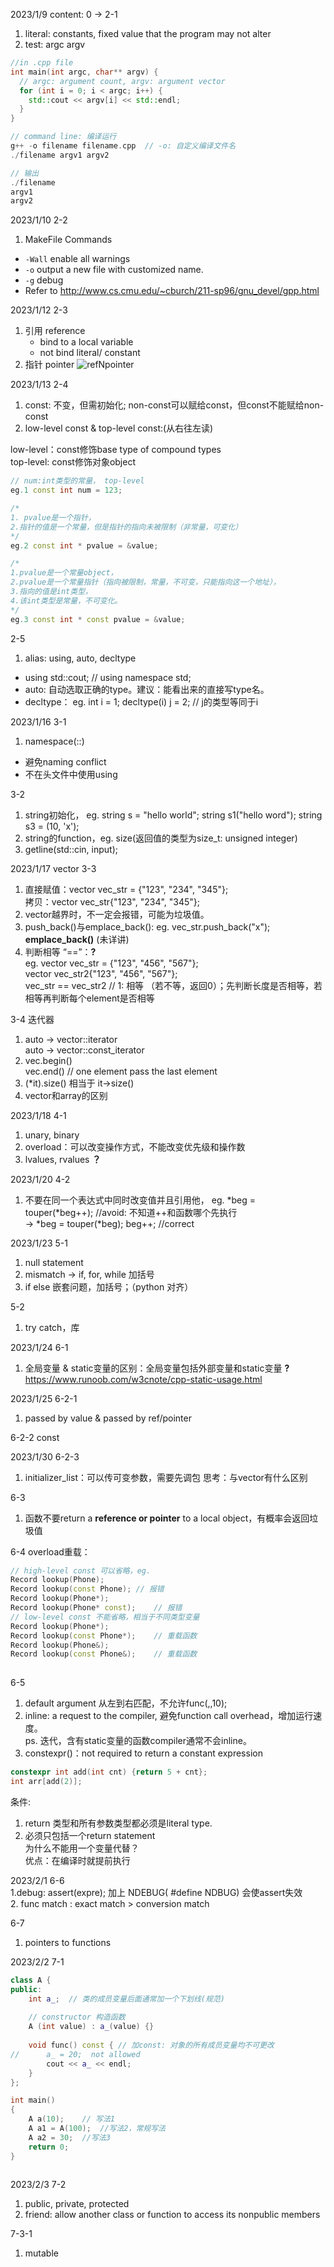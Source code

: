 2023/1/9
content: 0 -> 2-1
1. literal: constants, fixed value that the program may not alter
2. test: argc argv
```cpp
//in .cpp file
int main(int argc, char** argv) {
  // argc: argument count, argv: argument vector
  for (int i = 0; i < argc; i++) {
    std::cout << argv[i] << std::endl;
  }
}

// command line: 编译运行
g++ -o filename filename.cpp  // -o: 自定义编译文件名
./filename argv1 argv2

// 输出
./filename 
argv1 
argv2

```

2023/1/10 2-2
1. MakeFile Commands
* `-Wall` enable all warnings
* `-o` output a new file with customized name.
* `-g` debug
* Refer to http://www.cs.cmu.edu/~cburch/211-sp96/gnu_devel/gpp.html

2023/1/12 2-3
1. 引用 reference
	- bind to a local variable
	- not bind literal/ constant
2. 指针 pointer
![refNpointer](https://user-images.githubusercontent.com/101420550/212225338-4ceda4ff-8b3e-4e95-b686-e43a4be3ace7.png)

2023/1/13 2-4
1. const: 不变，但需初始化; non-const可以赋给const，但const不能赋给non-const
2. low-level const & top-level const:(从右往左读)

low-level：const修饰base type of compound types  
top-level: const修饰对象object
```cpp
// num:int类型的常量， top-level
eg.1 const int num = 123; 	

/* 
1. pvalue是一个指针，
2.指针的值是一个常量，但是指针的指向未被限制（非常量，可变化）
*/
eg.2 const int * pvalue = &value;

/*
1.pvalue是一个常量object，
2.pvalue是一个常量指针（指向被限制，常量，不可变，只能指向这一个地址），
3.指向的值是int类型，
4.该int类型是常量，不可变化。
*/
eg.3 const int * const pvalue = &value;		
```

2-5
1. alias: using, auto, decltype
- using std::cout; // using namespace std;
- auto: 自动选取正确的type。建议：能看出来的直接写type名。
- decltype： eg. int i = 1; decltype(i) j = 2; 		// j的类型等同于i

2023/1/16 3-1
1. namespace(::)
- 避免naming conflict
- 不在头文件中使用using

3-2
1. string初始化， eg. string s = "hello world"; string s1("hello word"); string s3 = (10, 'x');
2. string的function，eg. size(返回值的类型为size_t: unsigned integer)
3. getline(std::cin, input);

2023/1/17 vector 3-3
1. 直接赋值：vector<string> vec_str = {"123", "234", "345"};  
	拷贝：vector<string> vec_str{"123", "234", "345"};  
2. vector越界时，不一定会报错，可能为垃圾值。  
3. push_back()与emplace_back():
	eg. vec_str.push_back("x");  
	**emplace_back()** (未详讲)  
4. 判断相等 “==”：**?**  
	eg. vector<string> vec_str = {"123", "456", "567"};  
	vector<string> vec_str2{"123", "456", "567"};  
	vec_str == vec_str2 // 1: 相等 （若不等，返回0）；先判断长度是否相等，若相等再判断每个element是否相等

3-4 迭代器
1. auto -> vector<int>::iterator  
auto -> vector<int>::const_iterator
2. vec.begin()  
vec.end()	// one element pass the last element
3. (*it).size() 相当于 it->size()
4. vector和array的区别

2023/1/18 4-1
1. unary, binary
2. overload：可以改变操作方式，不能改变优先级和操作数
3. lvalues, rvalues **？**
	
2023/1/20 4-2
1. 不要在同一个表达式中同时改变值并且引用他， 
	eg. *beg = touper(*beg++);  //avoid: 不知道++和函数哪个先执行  
	->  *beg = touper(*beg); beg++;	//correct

2023/1/23 5-1
1. null statement
2. mismatch -> if, for, while 加括号
3. if else 嵌套问题，加括号；（python 对齐）
	
5-2
1. try catch，<stdexcept>库
	
2023/1/24 6-1
1. 全局变量 & static变量的区别：全局变量包括外部变量和static变量 **?**   
https://www.runoob.com/w3cnote/cpp-static-usage.html
	
2023/1/25 6-2-1
1. passed by value & passed by ref/pointer  

6-2-2
const
	
2023/1/30 6-2-3
1. initializer_list：可以传可变参数，需要先调包
思考：与vector有什么区别
	
6-3
1. 函数不要return a **reference or pointer** to a local object，有概率会返回垃圾值
	
6-4
overload重载：
```cpp
// high-level const 可以省略，eg.
Record lookup(Phone);
Record lookup(const Phone);	// 报错
Record lookup(Phone*);
Record lookup(Phone* const);	// 报错
// low-level const 不能省略，相当于不同类型变量
Record lookup(Phone*);
Record lookup(const Phone*);	// 重载函数
Record lookup(Phone&);
Record lookup(const Phone&);	// 重载函数
	
```

6-5
1. default argument
从左到右匹配，不允许func(,,10);
2. inline: a request to the compiler, 避免function call overhead，增加运行速度。  
ps. 迭代，含有static变量的函数compiler通常不会inline。 
3. constexpr()：not required to return a constant expression
```cpp
constexpr int add(int cnt) {return 5 + cnt};
int arr[add(2)];
```
条件:  
1. return 类型和所有参数类型都必须是literal type.   
2. 必须只包括一个return statement  
为什么不能用一个变量代替？  
优点：在编译时就提前执行
	
2023/2/1 6-6  
1.debug: assert(expre); 加上 NDEBUG( #define NDBUG) 会使assert失效  
2. func match : exact match > conversion match    

6-7
1. pointers to functions

2023/2/2 7-1  
```cpp
class A {
public:
	int a_;	 // 类的成员变量后面通常加一个下划线(规范)
	
	// constructor 构造函数
	A (int value) : a_(value) {}	
	
	void func() const {	// 加const: 对象的所有成员变量均不可更改
//		a_ = 20;  not allowed
		cout << a_ << endl;
	}
};

int main()
{
	A a(10); 	// 写法1
	A a1 = A(100);	//写法2，常规写法
	A a2 = 30;	//写法3
    return 0;
}	
	
```
2023/2/3 7-2  
1. public, private, protected
2. friend: allow another class or function to access its nonpublic members  

7-3-1  
1. mutable  

